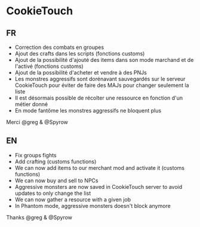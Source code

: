 # CookieTouch

## FR

- Correction des combats en groupes
- Ajout des crafts dans les scripts (fonctions customs)
- Ajout de la possibilité d'ajouté des items dans son mode marchand et de l'activé (fonctions customs)
- Ajout de la possibilité d'acheter et vendre à des PNJs
- Les monstres aggressifs sont dorénavant sauvegardés sur le serveur CookieTouch pour éviter de faire des MAJs pour changer seulement la liste
- Il est désormais possible de récolter une ressource en fonction d'un métier donné
- En mode fantôme les monstres aggressifs ne bloquent plus

Merci @greg & @Spyrow

## EN

- Fix groups fights
- Add crafting (customs functions)
- We can now add items to our merchant mod and activate it (customs functions)
- We can now buy and sell to NPCs
- Aggressive monsters are now saved in CookieTouch server to avoid updates to only change the list
- We can now gather a resource with a given job
- In Phantom mode, aggressive monsters doesn't block anymore

Thanks @greg & @Spyrow
